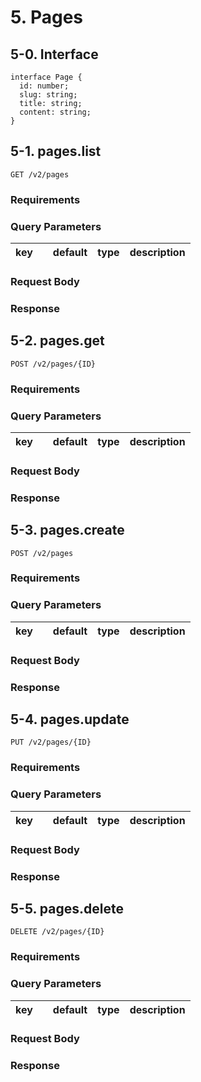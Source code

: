 # 5. Pages
## 5-0. Interface

```typescript=
interface Page {
  id: number;
  slug: string;
  title: string;
  content: string;
}
```

## 5-1. pages.list

`GET /v2/pages`

### Requirements

### Query Parameters

| key |  | default | type | description |
|---|---|---|---|---|

### Request Body

### Response

## 5-2. pages.get

`POST /v2/pages/{ID}`

### Requirements

### Query Parameters

| key |  | default | type | description |
|---|---|---|---|---|

### Request Body

### Response

## 5-3. pages.create

`POST /v2/pages`

### Requirements

### Query Parameters

| key |  | default | type | description |
|---|---|---|---|---|

### Request Body

### Response

## 5-4. pages.update

`PUT /v2/pages/{ID}`

### Requirements

### Query Parameters

| key |  | default | type | description |
|---|---|---|---|---|

### Request Body

### Response

## 5-5. pages.delete

`DELETE /v2/pages/{ID}`

### Requirements

### Query Parameters

| key |  | default | type | description |
|---|---|---|---|---|

### Request Body

### Response
